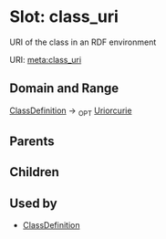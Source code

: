 # Slot: class_uri


URI of the class in an RDF environment

URI: [meta:class_uri](https://w3id.org/biolink/biolinkml/meta/class_uri)
## Domain and Range

[ClassDefinition](ClassDefinition.md) ->  <sub>OPT</sub> [Uriorcurie](Uriorcurie.md)
## Parents

## Children

## Used by

 * [ClassDefinition](ClassDefinition.md)

